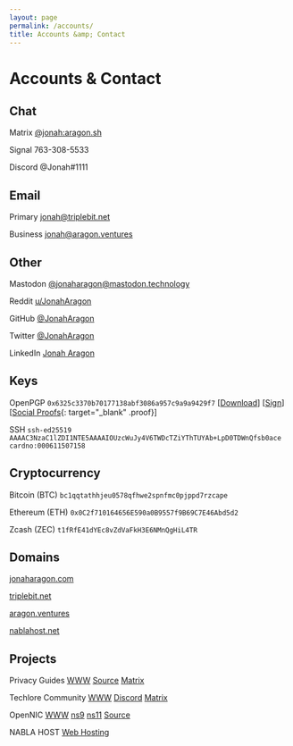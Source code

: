 ```yaml
---
layout: page
permalink: /accounts/
title: Accounts &amp; Contact
---
```


# Accounts & Contact

## Chat

Matrix [@jonah:aragon.sh](https://matrix.to/#/@jonah:aragon.sh)

Signal 763-308-5533

Discord @Jonah#1111

## Email

Primary [jonah@triplebit.net](mailto:)

Business [jonah@aragon.ventures](mailto:)

## Other

Mastodon [@jonaharagon@mastodon.technology](https://mastodon.technology/@jonaharagon)

Reddit [u/JonahAragon](https://www.reddit.com/user/JonahAragon)

GitHub [@JonahAragon](https://github.com/JonahAragon)

Twitter [@JonahAragon](https://twitter.com/JonahAragon)

LinkedIn [Jonah Aragon](https://www.linkedin.com/in/jonaharagon/)

## Keys

OpenPGP `0x6325c3370b70177138abf3086a957c9a9a9429f7` [[Download](/assets/files/gpg.asc)] [[Sign](/keysigning/)] [[Social Proofs](https://metacode.biz/openpgp/key#0x6A957C9A9A9429F7){: target="_blank" .proof}]

SSH `ssh-ed25519 AAAAC3NzaC1lZDI1NTE5AAAAIOUzcWuJy4V6TWDcTZiYThTUYAb+LpD0TDWnQfsb0ace cardno:000611507158`

## Cryptocurrency

Bitcoin (BTC) `bc1qqtathhjeu0578qfhwe2spnfmc0pjppd7rzcape`

Ethereum (ETH) `0x0C2f710164656E590a0B9557f9B69C7E46Abd5d2`

Zcash (ZEC) `t1fRfE41dYEc8vZdVaFkH3E6NMnQgHiL4TR`

## Domains

[jonaharagon.com](https://jonaharagon.com)

[triplebit.net](https://triplebit.net)

[aragon.ventures](https://aragon.ventures)

[nablahost.net](https://nablahost.net)

## Projects

Privacy Guides [WWW](https://www.privacyguides.org/) [Source](https://github.com/privacyguides/) [Matrix](https://matrix.to/#/#privacyguides:matrix.org)

Techlore Community [WWW](https://techlore.tech) [Discord](https://discord.gg/DdhZQExvVK) [Matrix](https://matrix.to/#/+techlore-official:matrix.org)

OpenNIC [WWW](https://www.opennic.org/) [ns9](https://servers.opennic.org/edit.php?srv=ns9.opennic.glue) [ns11](https://servers.opennic.org/edit.php?srv=ns11.opennic.glue) [Source](https://github.com/opennic/)

NABLA HOST [Web Hosting](https://nablahost.net)
